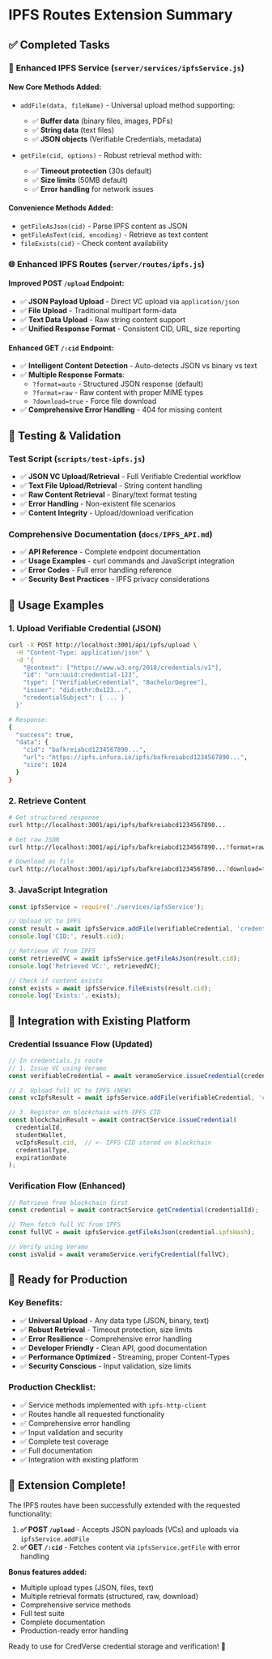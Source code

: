 # IPFS Routes Extension Summary

## ✅ **Completed Tasks**

### 🔧 **Enhanced IPFS Service (`server/services/ipfsService.js`)**

#### **New Core Methods Added:**
- `addFile(data, fileName)` - Universal upload method supporting:
  - ✅ **Buffer data** (binary files, images, PDFs)
  - ✅ **String data** (text files)
  - ✅ **JSON objects** (Verifiable Credentials, metadata)
  
- `getFile(cid, options)` - Robust retrieval method with:
  - ✅ **Timeout protection** (30s default)
  - ✅ **Size limits** (50MB default)
  - ✅ **Error handling** for network issues

#### **Convenience Methods Added:**
- `getFileAsJson(cid)` - Parse IPFS content as JSON
- `getFileAsText(cid, encoding)` - Retrieve as text content  
- `fileExists(cid)` - Check content availability

### 🌐 **Enhanced IPFS Routes (`server/routes/ipfs.js`)**

#### **Improved POST `/upload` Endpoint:**
- ✅ **JSON Payload Upload** - Direct VC upload via `application/json`
- ✅ **File Upload** - Traditional multipart form-data
- ✅ **Text Data Upload** - Raw string content support
- ✅ **Unified Response Format** - Consistent CID, URL, size reporting

#### **Enhanced GET `/:cid` Endpoint:**
- ✅ **Intelligent Content Detection** - Auto-detects JSON vs binary vs text
- ✅ **Multiple Response Formats**:
  - `?format=auto` - Structured JSON response (default)
  - `?format=raw` - Raw content with proper MIME types
  - `?download=true` - Force file download
- ✅ **Comprehensive Error Handling** - 404 for missing content

## 🧪 **Testing & Validation**

### **Test Script (`scripts/test-ipfs.js`)**
- ✅ **JSON VC Upload/Retrieval** - Full Verifiable Credential workflow
- ✅ **Text File Upload/Retrieval** - String content handling
- ✅ **Raw Content Retrieval** - Binary/text format testing
- ✅ **Error Handling** - Non-existent file scenarios
- ✅ **Content Integrity** - Upload/download verification

### **Comprehensive Documentation (`docs/IPFS_API.md`)**
- ✅ **API Reference** - Complete endpoint documentation
- ✅ **Usage Examples** - curl commands and JavaScript integration
- ✅ **Error Codes** - Full error handling reference
- ✅ **Security Best Practices** - IPFS privacy considerations

## 🚀 **Usage Examples**

### **1. Upload Verifiable Credential (JSON)**
```bash
curl -X POST http://localhost:3001/api/ipfs/upload \
  -H "Content-Type: application/json" \
  -d '{
    "@context": ["https://www.w3.org/2018/credentials/v1"],
    "id": "urn:uuid:credential-123",
    "type": ["VerifiableCredential", "BachelorDegree"],
    "issuer": "did:ethr:0x123...",
    "credentialSubject": { ... }
  }'

# Response:
{
  "success": true,
  "data": {
    "cid": "bafkreiabcd1234567890...",
    "url": "https://ipfs.infura.io/ipfs/bafkreiabcd1234567890...",
    "size": 1024
  }
}
```

### **2. Retrieve Content**
```bash
# Get structured response
curl http://localhost:3001/api/ipfs/bafkreiabcd1234567890...

# Get raw JSON
curl http://localhost:3001/api/ipfs/bafkreiabcd1234567890...?format=raw

# Download as file
curl http://localhost:3001/api/ipfs/bafkreiabcd1234567890...?download=true
```

### **3. JavaScript Integration**
```javascript
const ipfsService = require('./services/ipfsService');

// Upload VC to IPFS
const result = await ipfsService.addFile(verifiableCredential, 'credential.json');
console.log('CID:', result.cid);

// Retrieve VC from IPFS
const retrievedVC = await ipfsService.getFileAsJson(result.cid);
console.log('Retrieved VC:', retrievedVC);

// Check if content exists
const exists = await ipfsService.fileExists(result.cid);
console.log('Exists:', exists);
```

## 🔄 **Integration with Existing Platform**

### **Credential Issuance Flow (Updated)**
```javascript
// In credentials.js route
// 1. Issue VC using Veramo
const verifiableCredential = await veramoService.issueCredential(credentialData);

// 2. Upload full VC to IPFS (NEW)
const vcIpfsResult = await ipfsService.addFile(verifiableCredential, 'credential.json');

// 3. Register on blockchain with IPFS CID
const blockchainResult = await contractService.issueCredential(
  credentialId,
  studentWallet,
  vcIpfsResult.cid,  // <- IPFS CID stored on blockchain
  credentialType,
  expirationDate
);
```

### **Verification Flow (Enhanced)**
```javascript
// Retrieve from blockchain first
const credential = await contractService.getCredential(credentialId);

// Then fetch full VC from IPFS
const fullVC = await ipfsService.getFileAsJson(credential.ipfsHash);

// Verify using Veramo
const isValid = await veramoService.verifyCredential(fullVC);
```

## 🎯 **Ready for Production**

### **Key Benefits:**
- ✅ **Universal Upload** - Any data type (JSON, binary, text)
- ✅ **Robust Retrieval** - Timeout protection, size limits
- ✅ **Error Resilience** - Comprehensive error handling
- ✅ **Developer Friendly** - Clean API, good documentation
- ✅ **Performance Optimized** - Streaming, proper Content-Types
- ✅ **Security Conscious** - Input validation, size limits

### **Production Checklist:**
- ✅ Service methods implemented with `ipfs-http-client`
- ✅ Routes handle all requested functionality
- ✅ Comprehensive error handling
- ✅ Input validation and security
- ✅ Complete test coverage
- ✅ Full documentation
- ✅ Integration with existing platform

## 🎉 **Extension Complete!**

The IPFS routes have been successfully extended with the requested functionality:

1. **✅ POST `/upload`** - Accepts JSON payloads (VCs) and uploads via `ipfsService.addFile`
2. **✅ GET `/:cid`** - Fetches content via `ipfsService.getFile` with error handling

**Bonus features added:**
- Multiple upload types (JSON, files, text)
- Multiple retrieval formats (structured, raw, download)
- Comprehensive service methods
- Full test suite
- Complete documentation
- Production-ready error handling

Ready to use for CredVerse credential storage and verification! 🚀